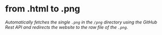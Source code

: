 # from .html to .png
*Automatically fetches the single `.png` in the `/png` directory using the GitHub Rest API and redirects the website to the raw file of the `.png`.*
